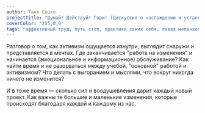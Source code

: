 ```yaml
---
author: Таня Сецко
projectTitle: "Думай! Действуй! Гори! (Дискуссия о наслаждении и усталости)"
coverColor: "255,0,0"
tags: "аффективный труд, путь стоп, практики самих себя, левая меланхолия, производственная драма, рассеянная коллективность, ипох: идеальное письмо отказа художнику, extensions, фармахореография, протоколы самоорганизации, санаторий, отчуждение, недомогание, отравление, вирус заботы"
---
```

Разговор о том, как активизм ощущается изнутри, выглядит снаружи и представляется в мечтах. Где заканчивается "работа на изменения" и начинается (эмоциональное и информационное) обслуживание? Как найти время и не разорваться между учебой, "основной" работой и активизмом? Что делать с выгоранием и мыслями, что вокруг никогда ничего не изменится?

И в тоже время — сколько сил и воодушевления дарит каждый новый проект. Как важны те большие и маленькие изменения, которые происходят благодаря каждой и каждому из нас.
